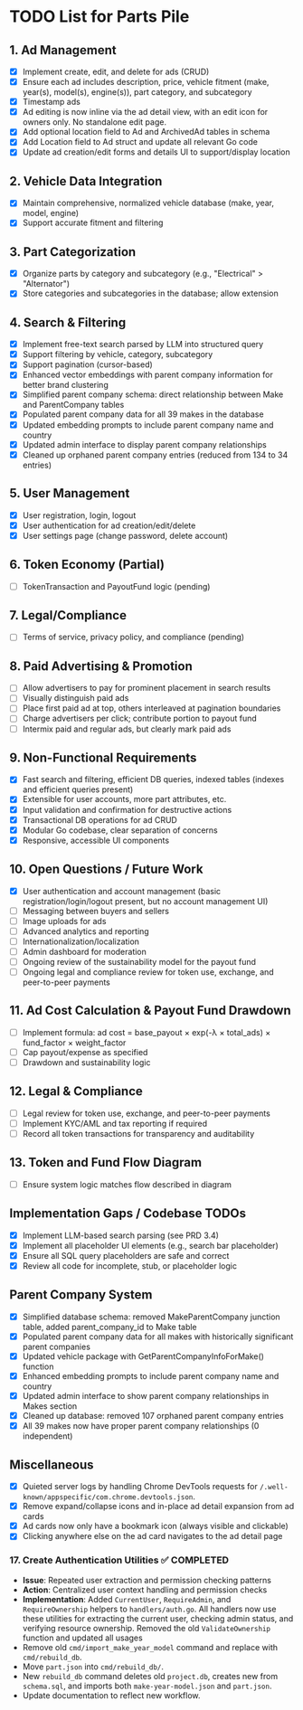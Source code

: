# TODO List for Parts Pile

## 1. Ad Management
- [x] Implement create, edit, and delete for ads (CRUD)
- [x] Ensure each ad includes description, price, vehicle fitment (make, year(s), model(s), engine(s)), part category, and subcategory
- [x] Timestamp ads
- [x] Ad editing is now inline via the ad detail view, with an edit icon for owners only. No standalone edit page.
- [x] Add optional location field to Ad and ArchivedAd tables in schema
- [x] Add Location field to Ad struct and update all relevant Go code
- [x] Update ad creation/edit forms and details UI to support/display location

## 2. Vehicle Data Integration
- [x] Maintain comprehensive, normalized vehicle database (make, year, model, engine)
- [x] Support accurate fitment and filtering

## 3. Part Categorization
- [x] Organize parts by category and subcategory (e.g., "Electrical" > "Alternator")
- [x] Store categories and subcategories in the database; allow extension

## 4. Search & Filtering
- [x] Implement free-text search parsed by LLM into structured query
- [x] Support filtering by vehicle, category, subcategory
- [x] Support pagination (cursor-based)
- [x] Enhanced vector embeddings with parent company information for better brand clustering
- [x] Simplified parent company schema: direct relationship between Make and ParentCompany tables
- [x] Populated parent company data for all 39 makes in the database
- [x] Updated embedding prompts to include parent company name and country
- [x] Updated admin interface to display parent company relationships
- [x] Cleaned up orphaned parent company entries (reduced from 134 to 34 entries)

## 5. User Management
- [x] User registration, login, logout
- [x] User authentication for ad creation/edit/delete
- [x] User settings page (change password, delete account)

## 6. Token Economy (Partial)
- [ ] TokenTransaction and PayoutFund logic (pending)

## 7. Legal/Compliance
- [ ] Terms of service, privacy policy, and compliance (pending)

## 8. Paid Advertising & Promotion
- [ ] Allow advertisers to pay for prominent placement in search results
- [ ] Visually distinguish paid ads
- [ ] Place first paid ad at top, others interleaved at pagination boundaries
- [ ] Charge advertisers per click; contribute portion to payout fund
- [ ] Intermix paid and regular ads, but clearly mark paid ads

## 9. Non-Functional Requirements
- [x] Fast search and filtering, efficient DB queries, indexed tables (indexes and efficient queries present)
- [x] Extensible for user accounts, more part attributes, etc.
- [x] Input validation and confirmation for destructive actions
- [x] Transactional DB operations for ad CRUD
- [x] Modular Go codebase, clear separation of concerns
- [x] Responsive, accessible UI components

## 10. Open Questions / Future Work
- [x] User authentication and account management (basic registration/login/logout present, but no account management UI)
- [ ] Messaging between buyers and sellers
- [ ] Image uploads for ads
- [ ] Advanced analytics and reporting
- [ ] Internationalization/localization
- [ ] Admin dashboard for moderation
- [ ] Ongoing review of the sustainability model for the payout fund
- [ ] Ongoing legal and compliance review for token use, exchange, and peer-to-peer payments

## 11. Ad Cost Calculation & Payout Fund Drawdown
- [ ] Implement formula: ad cost = base_payout × exp(-λ × total_ads) × fund_factor × weight_factor
- [ ] Cap payout/expense as specified
- [ ] Drawdown and sustainability logic

## 12. Legal & Compliance
- [ ] Legal review for token use, exchange, and peer-to-peer payments
- [ ] Implement KYC/AML and tax reporting if required
- [ ] Record all token transactions for transparency and auditability

## 13. Token and Fund Flow Diagram
- [ ] Ensure system logic matches flow described in diagram

## Implementation Gaps / Codebase TODOs
- [x] Implement LLM-based search parsing (see PRD 3.4)
- [x] Implement all placeholder UI elements (e.g., search bar placeholder)
- [x] Ensure all SQL query placeholders are safe and correct
- [x] Review all code for incomplete, stub, or placeholder logic

## Parent Company System
- [x] Simplified database schema: removed MakeParentCompany junction table, added parent_company_id to Make table
- [x] Populated parent company data for all makes with historically significant parent companies
- [x] Updated vehicle package with GetParentCompanyInfoForMake() function
- [x] Enhanced embedding prompts to include parent company name and country
- [x] Updated admin interface to show parent company relationships in Makes section
- [x] Cleaned up database: removed 107 orphaned parent company entries
- [x] All 39 makes now have proper parent company relationships (0 independent)

## Miscellaneous
- [x] Quieted server logs by handling Chrome DevTools requests for `/.well-known/appspecific/com.chrome.devtools.json`.
- [x] Remove expand/collapse icons and in-place ad detail expansion from ad cards
- [x] Ad cards now only have a bookmark icon (always visible and clickable)
- [x] Clicking anywhere else on the ad card navigates to the ad detail page

### 17. Create Authentication Utilities ✅ COMPLETED
- **Issue**: Repeated user extraction and permission checking patterns
- **Action**: Centralized user context handling and permission checks
- **Implementation**: Added `CurrentUser`, `RequireAdmin`, and `RequireOwnership` helpers to `handlers/auth.go`. All handlers now use these utilities for extracting the current user, checking admin status, and verifying resource ownership. Removed the old `ValidateOwnership` function and updated all usages 
- Remove old `cmd/import_make_year_model` command and replace with `cmd/rebuild_db`.
- Move `part.json` into `cmd/rebuild_db/`.
- New `rebuild_db` command deletes old `project.db`, creates new from `schema.sql`, and imports both `make-year-model.json` and `part.json`.
- Update documentation to reflect new workflow. 